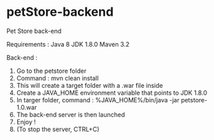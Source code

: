 # petStore-backend
Pet Store back-end

Requirements :
Java 8
JDK 1.8.0
Maven 3.2

Back-end :
1. Go to the petstore folder
2. Command : mvn clean install
3. This will create a target folder with a .war file inside
4. Create a JAVA_HOME environment variable that points to JDK 1.8.0 
5. In targer folder, command : %JAVA_HOME%/bin/java -jar petstore-1.0.war
6. The back-end server is then launched
7. Enjoy !
8. (To stop the server, CTRL+C)
